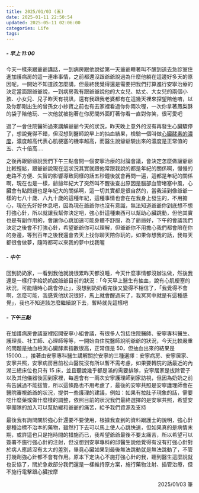 ```yaml
---
title: 2025/01/03 (五)
date: 2025-01-11 22:50:54
updated: 2025-05-11 02:06:00
categories: Life
tags:
---
```


##### - 早上 11:00

今天一樣來跟爺爺講話，一到病房跟他說從第一天爺爺睡著叫不醒到送去急診室住進加護病房的這一連串事情，之前都還沒跟爺爺說過為什麼他躺在這邊好多天的原因呢，一開始不知道該怎麼講，但最終我覺得還是需要把我們打算進行安寧治療的決定當面跟爺爺說，一到病房我有跟爺爺說他的大女兒、姑丈、大女兒的兩個小孩、小女兒、兒子昨天有視訊，還有我跟我老婆都有在這幾天裡來探望陪他唷，以及你那剛出生的曾孫女小紗寶之前也有去家裡看過你你兩次喔，一次你拿著鳳梨酥的袋子陪他玩、一次他就被抱著在你房間外面盯著你看一直對你笑，很可愛吧

過了一會住院醫師過來講解爺爺今天的狀況，昨天晚上意外的沒有再發生心臟驟停了，想說覺得不錯，但沒想到醫師說早上的抽血結果，檢驗一個叫做[心臟酵素的濃度](https://takecareof.com.tw/articles/myocardial-infarction/)，濃度越高代表心肌梗塞的機率越高，而醫生說爺爺驗出來的濃度是正常值的五、六十倍高....

之後再跟爺爺說我們下午三點會開一個安寧治療的討論會議，會決定怎麼做讓爺爺比較輕鬆，跟爺爺說現在這狀況其實就跟他常跟我說的都是年紀的關係啊，慢慢的走路不方便、失智的影響導致同樣的話五秒鐘後就會再問一遍，這都是年紀的關係啊，現在也是一樣，爺爺年紀大了突然叫不醒後查出原因是腦部血管堵塞中風，心臟會有點問題也是年紀大的關係啊，這一切其實都是很自然的，當我活到像爺爺一樣的七八十歲、八九十歲的這種年紀，這種事情也會在在我身上發生的，不用擔心，現在先好好休息吧，因為現在爺爺你也沒有意識，無法知道爺爺你到底想不想打強心針，所以就讓我幫你決定吧，強心針這種東西可以幫助心臟跳動，但他其實也是有副作用的，會讓你心跳加速可能身體不舒服，為了爺爺好，下午的會議我們決定之後會不打強心針，希望爺爺你可以理解，但爺爺你不用擔心我們都會陪在你的身邊，等到百年之後我還會去天上找你聊天陪你玩的，如果你想我的話，我每天都很會做夢，隨時都可以來我的夢中找我喔

##### - 中午

回到奶奶家，一看到我他就說很累昨天都沒睡，今天什麼事情都沒辦法做，然後我還是一樣打字給奶奶說爺爺目前的狀況：「今天早上醫生有抽血，說有心肌梗塞的狀況，可能隨時心跳會停止」，沒想到奶奶看完後又變得不相信了，「我覺得不會啊，怎麼可能，我感覺他狀況很好，馬上就會醒過來了，我冥冥中就是有這種感覺」，我也不知道該怎麼繼續說下去，暫時就先這樣吧

##### - 下午三點

在加護病房會議室裡招開安寧小組會議，有很多人包括住院醫師、安寧專科醫生、護理長、社工師、心理師等等，一開始由住院醫師說明爺爺的狀況，今天比較嚴重的問題是抽血檢測心臟酵素指數很高，正常值是 50，但抽血出來的結果是 15000...，接著由安寧專科醫生講解關於安寧的三種選擇：安寧病房、安寧居家、安寧共照，安寧病房目前松山醫院沒有所以暫不需考慮，如果要轉院的話最近的內湖三總床位也只有 15 床，並且聽說幾乎都是滿的需要排隊，安寧居家是拔除管子以及其他儀器後回到家裡，每週會有一兩次安寧護理師到家訪視，但因為奶奶之前有告誡過不能拔管，所以這條路也不用考慮了，最後的安寧共照是安寧護理師會在醫院審視爺爺的狀況，提供一些護理的建議，例如：如果有拉肚子現象的話，需要吃什麼藥或做什麼樣的調整，依照目前的狀況我們最終選擇的是安寧共照，希望安寧團隊的加入可以幫助緩和爺爺的痛苦，給予我們資源及支持

最後我有詢問關於強心針還要不要使用，根據我查到的資料跟護士的說明，強心針是種治標不治本的藥物，雖然打下去可以馬上使人心跳快速，但如果真的是病情末期，或許這也只是拖時間的措施而已，我希望爺爺最後不要太痛苦，所以希望可以簽署不施行強心針的注射，但沒想到安寧專科的邱醫生說他覺得有沒有打強心針對於病人應該沒有太大的差別，畢竟心臟如果到最後無法跳動就是無法跳動了，不管打幾劑強心針都不會有作用。原本下定決心不施打強心針的我，聽到醫生這麼說就也妥協了，關於急救部分我們還是一樣維持原方案，施行藥物注射、插管治療，但不施行電擊跟心臟按摩

<div style="text-align: right">2025/01/03 筆</div>
